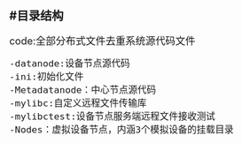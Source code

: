#目录结构
-----------------------------------------
<font size = 4>
code:全部分布式文件去重系统源代码文件

    -datanode:设备节点源代码
    -ini:初始化文件
    -Metadatanode：中心节点源代码
    -mylibc:自定义远程文件传输库
    -mylibctest:设备节点服务端远程文件接收测试
    -Nodes：虚拟设备节点，内涵3个模拟设备的挂载目录
</font >

